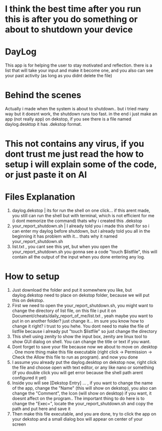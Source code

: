 # I think the best time after you run this is after you do something or about to shutdown your device

# DayLog
This app is for helping the user to stay motivated and reflection. there is a list that will take your input and make it become one, and you also can see your past activity (as long as you didnt delete the file)

# Behind the scenes
Actually i made when the system is about to shutdown.. but i tried many way but it doesnt work, the shutdown runs too fast. in the end i just make an app (not really app) on dekstop, if you see there is a file named daylog.desktop it has .dekstop format. 

# This not contains any virus, if you dont trust me just read the how to setup i will explain some of the code, or just paste it on AI

# Files Explanation
1. daylog.dekstop | its for run the shell on one click... if this arent made, you still can run the shell but with terminal, which is not efficient for me (i dont memorize the command) thats why i created this .dekstop
2. your_report_shutdown.sh | I already told you i made this shell for so i can enter my daylog before shutdown, but i already told you all in the beginning it has problem with it... thats why it named your_report_shutdown.sh
3. list.txt , you cant see this yet, but when you open the your_report_shutdown.sh you gonna see a code "touch $listfile", this will contain all the output of the input when you done entering any log.

# How to setup
1. Just download the folder and put it somewhere you like, but daylog.dekstop need to place on dekstop folder, because we will put this on dekstop.
2. First we need to open the your_report_shutdown.sh, you might want to change the directory of list file, on this file i put it on Document/cheats/daily_report_of_me/list.txt , yeah maybe you want to put in on another folder? just change it... im sure you know how to change it right? i trust to you hehe. You dont need to make the file of listfile because i already put "touch $listfile" so just change the directory
3. This shell using zenity to show the input box, zenity are linux tool to show GUI dialog on shell. You can change the title or text if you want.
4. Dont forget to save your file because now we about to move on .desktop . One more thing make this file executable (right click -> Permission -> Check the Allow this file to run as program). and now you done
5. I assume you already put the daylog.desktop on dekstop now, right click the file and choose open with text editor, or any like nano or something (if you double click you will get error because the shell path arent configured it yet)
6. Inside you will see [Dekstop Entry] ... , if you want to change the name of the app, change the "Name" (this will show on dekstop), you also can change the "Comment", the Icon (will show on desktop) if you want, it doesnt affect on the program.. The important thing to do here is to change the "Exec=", locate the your_report_shutdown.sh and copy the path and put here and save it
7. Then make this file executable, and you are done, try to click the app on your dekstop and a small dialog box will appear on center of your screen
